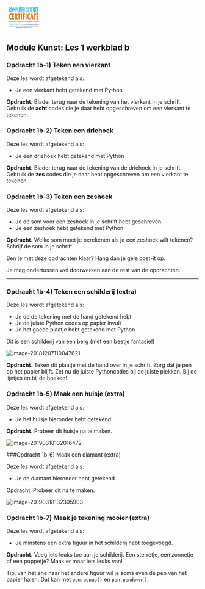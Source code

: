 <img src="../../img/Logo cs-certificate.jpg" style="zoom:9%">

## Module Kunst: Les 1 werkblad b

### Opdracht 1b-1) Teken een vierkant

Deze les wordt afgetekend als:

- Je een vierkant hebt getekend met Python

**Opdracht.** Blader terug naar de tekening van het vierkant in je schrift. Gebruik de **acht** codes die je daar hebt opgeschreven om een vierkant te tekenen.



### Opdracht 1b-2) Teken een driehoek

Deze les wordt afgetekend als:

- Je een driehoek hebt getekend met Python

**Opdracht.** Blader terug naar de tekening van de driehoek in je schrift. 
Gebruik de **zes** codes die je daar hebt opgeschreven om een vierkant te tekenen.



### Opdracht 1b-3) Teken een zeshoek 

Deze les wordt afgetekend als:

- Je de som voor een zeshoek in je schrift hebt geschreven
- Je een zeshoek hebt getekend met Python

**Opdracht.** Welke som moet je berekenen als je een zeshoek wilt tekenen? Schrijf de som in je schrift.

Ben je met deze opdrachten klaar? Hang dan je gele post-it op.

Je mag ondertussen wel doorwerken aan de rest van de opdrachten.

---
 <div style="page-break-after: always;"></div>

### Opdracht 1b-4) Teken een schilderij (extra)

Deze les wordt afgetekend als:

- Je de de tekening met de hand getekend hebt
- Je de juiste Python codes op papier invult
- Je het goede plaatje hebt getekend met Python



Dit is een schilderij van een berg (met een beetje fantasie!)

![image-20181207110047621](../../img/image-20181207110047621.png)



**Opdracht.** Teken dit plaatje met de hand over in je schrift. Zorg dat je pen op het papier blijft. Zet nu de juiste Pythoncodes bij de juiste plekken. Bij de lijntjes én bij de hoeken!



### Opdracht 1b-5) Maak een huisje  (extra)

Deze les wordt afgetekend als:

- Je het huisje hieronder hebt getekend.

**Opdracht.** Probeer dit huisje na te maken.



![image-20190318132016472](../../img/image-20190318132016472.png)

###Opdracht 1b-6) Maak een diamant  (extra)

Deze les wordt afgetekend als:

- Je de diamant hieronder hebt getekend.

Opdracht. Probeer dit na te maken.


![image-20190318132305903](../../img/image-20190318132305903.png)



### Opdracht 1b-7) Maak je tekening mooier (extra)

Deze les wordt afgetekend als:

- Je minstens één extra figuur in het schilderij hebt toegevoegd.

**Opdracht.** Voeg iets leuks toe aan je schilderij. Een sterretje, een zonnetje of een poppetje? Maak er maar iets leuks van!

Tip: van het ene naar het andere figuur wil je soms even de pen van het papier halen. Dat kan met `pen.penup()` en `pen.pendown()`.